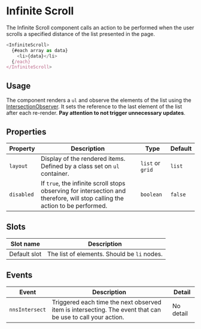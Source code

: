 # Infinite Scroll

The Infinite Scroll component calls an action to be performed when the user scrolls a specified distance of the list presented in the page.

```javascript
<InfiniteScroll>
  {#each array as data}
    <li>{data}</li>
  {/each}
</InfiniteScroll>
```

## Usage

The component renders a `ul` and observe the elements of the list using the [IntersectionObserver](https://developer.mozilla.org/fr/docs/Web/API/Intersection_Observer_API).
It sets the reference to the last element of the list after each re-render. **Pay attention to not trigger unnecessary updates**.

## Properties

| Property   | Description                                                                                                                  | Type             | Default |
| ---------- | ---------------------------------------------------------------------------------------------------------------------------- | ---------------- | ------- |
| `layout`   | Display of the rendered items. Defined by a class set on `ul` container.                                                     | `list` or `grid` | `list`  |
| `disabled` | If `true`, the infinite scroll stops observing for intersection and therefore, will stop calling the action to be performed. | `boolean`        | `false` |

## Slots

| Slot name    | Description                                 |
| ------------ | ------------------------------------------- |
| Default slot | The list of elements. Should be `li` nodes. |

## Events

| Event          | Description                                                                                                | Detail    |
| -------------- | ---------------------------------------------------------------------------------------------------------- | --------- |
| `nnsIntersect` | Triggered each time the next observed item is intersecting. The event that can be use to call your action. | No detail |
